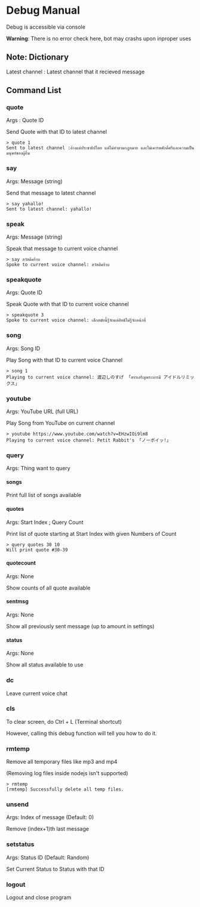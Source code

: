 # Debug Manual

Debug is accessible via console

**Warning**: There is no error check here, bot may crashs upon inproper uses

## Note: Dictionary

Latest channel : Latest channel that it recieved message

## Command List

### quote

Args : Quote ID

Send Quote with that ID to latest channel

```
> quote 1
Sent to latest channel :อ้างแต่ประชาธิปไตย แต่ไม่ทำตามกฎหมาย และไม่เคารพศักดิ์ศรีและความเป็นมนุษย์ของผู้อื่น
```

### say

Args: Message (string)

Send that message to latest channel

```
> say yahallo!
Sent to latest channel: yahallo!
```

### speak

Args: Message (string)

Speak that message to current voice channel

```
> say สวัสดีคร้าบ
Spoke to current voice channel: สวัสดีคร้าบ
```

### speakquote

Args: Quote ID

Speak Quote with that ID to current voice channel

```
> speakquote 3
Spoke to current voice channel: เด็กสมัยนี้รู้จักแต่สิทธิไม่รู้จักหน้าที่
```

### song

Args: Song ID

Play Song with that ID to current voice Channel

```
> song 1
Playing to current voice channel: 渡辺しのすげ 「สรรเสริญพระบารมี アイドルリミックス」
```

### youtube

Args: YouTube URL (full URL)

Play Song from YouTube on current channel

```
> youtube https://www.youtube.com/watch?v=EHzwIOi9lm8
Playing to current voice channel: Petit Rabbit's 「ノーポイッ!」
```

### query

Args: Thing want to query

#### songs

Print full list of songs available

#### quotes

Args: Start Index ; Query Count

Print list of quote starting at Start Index with given Numbers of Count

```
> query quotes 30 10
Will print quote #30-39
```

#### quotecount

Args: None

Show counts of all quote available

#### sentmsg

Args: None

Show all previously sent message (up to amount in settings)

#### status

Args: None

Show all status available to use

### dc

Leave current voice chat

### cls

To clear screen, do Ctrl + L (Terminal shortcut)

However, calling this debug function will tell you how to do it.

### rmtemp

Remove all temporary files like mp3 and mp4

(Removing log files inside nodejs isn't supported)

```
> rmtemp
[rmtemp] Successfully delete all temp files.
```

### unsend

Args: Index of message (Default: 0)

Remove (index+1)th last message

### setstatus

Args: Status ID (Default: Random)

Set Current Status to Status with that ID

### logout

Logout and close program
